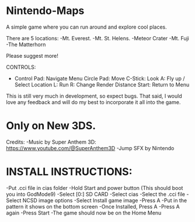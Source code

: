 # Nintendo-Maps
A simple game where you can run around and explore cool places.

There are 5 locations:
-Mt. Everest.
-Mt. St. Helens.
-Meteor Crater
-Mt. Fuji
-The Matterhorn

Please suggest more!

CONTROLS:
+ Control Pad: Navigate Menu
Circle Pad: Move
C-Stick: Look
A: Fly up / Select Location
L: Run
R: Change Render Distance
Start: Return to Menu

This is still very much in development, so expect bugs. That said, I would love any feedback and will do my best to incorporate it all into the game.

# Only on New 3DS.

Credits:
-Music by Super Anthem 3D: https://www.youtube.com/@SuperAnthem3D
-Jump SFX by Nintendo

# INSTALL INSTRUCTIONS:

-Put .cci file in cias folder
-Hold Start and power button (This should boot you into GodMode9)
-Select [0:] SD CARD
-Select cias
-Select the .cci file
-Select NCSD image options
-Select Install game image
-Press A
-Put in the pattern it shows on the bottom screen
-Once Installed, Press A
-Press A again
-Press Start
-The game should now be on the Home Menu
